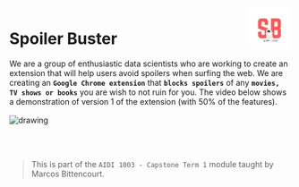 <img src="Capstone/images/SB%20Logo.png" alt="drawing" height="75" align="right"/>

# Spoiler Buster
We are a group of enthusiastic data scientists who are working to create an extension that will help users avoid spoilers when surfing the web. We are creating an **`Google Chrome extension`** that **`blocks spoilers`** of any **`movies, TV shows or books`** you are wish to not ruin for you. The video below shows a demonstration of version 1 of the extension (with 50% of the features).


<img src="Capstone/images/Spoiler-Buster-V1-demo.gif" alt="drawing" align="center"/>

<br></br>

> This is part of the `AIDI 1003 - Capstone Term 1` module taught by Marcos Bittencourt.
